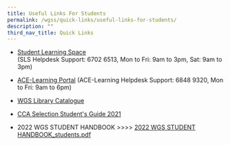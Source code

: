 ```yaml
---
title: Useful Links For Students
permalink: /wgss/quick-links/useful-links-for-students/
description: ""
third_nav_title: Quick Links
---
```

*   [Student Learning Space](https://vle.learning.moe.edu.sg/login)  
    (SLS Helpdesk Support: 6702 6513, Mon to Fri: 9am to 3pm, Sat: 9am to 3pm)  
      
    
*   [ACE-Learning Portal](https://www.ace-learning.com/) (ACE-Learning Helpdesk Support: 6848 9320, Mon to Fri: 9am to 6pm)  
      
    
*   [WGS Library Catalogue](https://schoolibrary.spydus.com.sg/woodgrovesec/cgi-bin/spydus.exe/MSGTRN/WPAC/HOME)  
      
    
*   [CCA Selection Student's Guide 2021](https://woodgrovesec.moe.edu.sg/qql/slot/u609/CCA/CCA%20Selection%20Students%20Guide%202021.pptx)

  

*   2022 WGS STUDENT HANDBOOK >>>> [2022 WGS STUDENT HANDBOOK\_students.pdf](https://woodgrovesec.moe.edu.sg/qql/slot/u609/2022%20WGS%20STUDENT%20HANDBOOK_students.pdf)